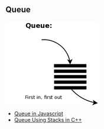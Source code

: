 ## Queue

  <img src="../../assets/img/Queue.png" align="center">

- [Queue in Javascript](queue_in_javascript.js)
- [Queue Using Stacks in C++](QueueUsingStacks.cpp)
